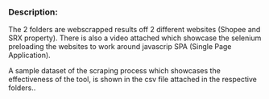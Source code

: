 ### Description:
The 2 folders are webscrapped results off 2 different websites (Shopee and SRX property). 
There is also a video attached which showcase the selenium preloading the websites to work around javascrip SPA (Single Page Application).

A sample dataset of the scraping process which showcases the effectiveness of the tool, is shown in the csv file attached in the respective folders..